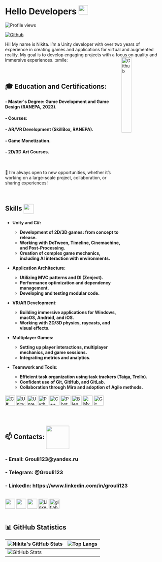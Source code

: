 <h1> Hello Developers <img src = "https://raw.githubusercontent.com/MartinHeinz/MartinHeinz/master/wave.gif" width = 30px> </h1>
<p align='center'>
</p>

![Profile views](https://komarev.com/ghpvc/?username=Grouli123&color=brightgreen)

[![Github](https://img.shields.io/github/followers/Grouli123?label=Follow&style=social)](https://github.com/Grouli123)

<div size='20px'> Hi! My name is Nikita. I’m a Unity developer with over two years of experience in creating games and applications for virtual and augmented reality. My goal is to develop engaging projects with a focus on quality and immersive experiences. :smile:

<img width="25%" align="right" alt="Github" src="https://user-images.githubusercontent.com/69174156/222849607-24ae78f6-2e79-4d7c-b809-ed393eedbad4.gif"/>
<br>
<br>
<br>
<h2>🎓 Education and Certifications:</h2>
<h4>- Master's Degree: Game Development and Game Design (RANEPA, 2023).</h4>
<h4>- Courses:</h4>
<h4>  - AR/VR Development (SkillBox, RANEPA).</h4>
<h4>  - Game Monetization.</h4>
<h4>  - 2D/3D Art Courses.</h4>

<br>

💬 I’m always open to new opportunities, whether it’s working on a large-scale project, collaboration, or sharing experiences!

  </div>
<br>
<h2> Skills <img src = "https://media2.giphy.com/media/QssGEmpkyEOhBCb7e1/giphy.gif?cid=ecf05e47a0n3gi1bfqntqmob8g9aid1oyj2wr3ds3mg700bl&rid=giphy.gif" width = 32px align= 'center'> </h2>

<h4>

- Unity and C#:
  - Development of 2D/3D games: from concept to release.
  - Working with DoTween, Timeline, Cinemachine, and Post-Processing.
  - Creation of complex game mechanics, including AI interaction with environments.

- Application Architecture:
  - Utilizing MVC patterns and DI (Zenject).
  - Performance optimization and dependency management.
  - Developing and testing modular code.

- VR/AR Development:
  - Building immersive applications for Windows, macOS, Android, and iOS.
  - Working with 2D/3D physics, raycasts, and visual effects.

- Multiplayer Games:
  - Setting up player interactions, multiplayer mechanics, and game sessions.
  - Integrating metrics and analytics.

- Teamwork and Tools:
  - Efficient task organization using task trackers (Taiga, Trello).
  - Confident use of Git, GitHub, and GitLab.
  - Collaboration through Miro and adoption of Agile methods.

  </h4>

<a href="https://github.com/Grouli123?tab=repositories&q=&type=&language=csharp&sort=">
  <img width="32px" src="https://raw.githubusercontent.com/rahulbanerjee26/githubAboutMeGenerator/main/icons/csharp.svg" alt="C#">
</a>
<a href="https://github.com/Grouli123?tab=repositories&q=&type=&language=unity&sort=">
  <img width="32px" src="https://raw.githubusercontent.com/rahulbanerjee26/githubAboutMeGenerator/main/icons/unity.svg" alt="Unity">
</a>
<a href="https://github.com/Grouli123?tab=repositories&q=&type=&language=csharp&sort=">
  <img width="32px" src="https://raw.githubusercontent.com/rahulbanerjee26/githubAboutMeGenerator/main/icons/unreal.svg" alt="Unreal">
</a>
<a href="https://github.com/Grouli123?tab=repositories&q=&type=&language=python&sort=">
  <img width="32px" src="https://raw.githubusercontent.com/rahulbanerjee26/githubAboutMeGenerator/main/icons/python.svg" alt="Python">
</a>
<a href="https://github.com/Grouli123?tab=repositories&q=&type=&language=cpp&sort=">
  <img width="32px" src="https://raw.githubusercontent.com/rahulbanerjee26/githubAboutMeGenerator/main/icons/cpp.svg" alt="C++">
</a>
<a href="https://github.com/Grouli123?tab=repositories&q=&type=&language=photoshop&sort=">
  <img width="32px" src="https://raw.githubusercontent.com/rahulbanerjee26/githubAboutMeGenerator/main/icons/photoshop.svg" alt="Photoshop">
</a>
<a href="https://github.com/Grouli123?tab=repositories&q=&type=&language=blender&sort=">
  <img width="32px" src="https://raw.githubusercontent.com/rahulbanerjee26/githubAboutMeGenerator/main/icons/blender.svg" alt="Blender">
</a>
<a href="https://github.com/Grouli123?tab=repositories&q=&type=&language=mysql&sort=">
  <img width="32px" src="https://raw.githubusercontent.com/rahulbanerjee26/githubAboutMeGenerator/main/icons/mysql.svg" alt="MySQL">
</a>
<a href="https://github.com/Grouli123?tab=repositories&q=&type=&language=git&sort=">
  <img width="32px" src="https://raw.githubusercontent.com/rahulbanerjee26/githubAboutMeGenerator/main/icons/git.svg" alt="Git">
</a>

<br>
<br>
<br>

<h2> 📫 Contacts: <img src='https://raw.githubusercontent.com/ShahriarShafin/ShahriarShafin/main/Assets/handshake.gif' width="75px" align= 'center'> </h2>
<h3>- Email: Grouli123@yandex.ru</h3>
<h3>- Telegram: @Grouli123</h3>
<h3>- LinkedIn: https://www.linkedin.com/in/grouli123</h3>
<br>
<a href = 'https://discordapp.com/users/Grouli123#7757'> <img width = '32px' align= 'center' src="https://github.com/rahulbanerjee26/githubProfileReadmeGenerator/blob/main/icons/discord.svg"/></a>
<a href = 'https://t.me/Grouli123'> <img width = '32px' align= 'center' 
src="https://user-images.githubusercontent.com/103457938/187045729-99f62a9d-2bc1-4417-9608-090371d10275.png"/></a>
<a href = 'https://www.github.com/Grouli123'> <img width = '32px' align= 'center' src="https://raw.githubusercontent.com/rahulbanerjee26/githubAboutMeGenerator/main/icons/github.svg"/></a>
<a href="https://www.linkedin.com/in/grouli123"><img src="https://cdn3.emoji.gg/emojis/5085-linkedin-logo.png" width="32px" height="32px" alt="Linkedin_logo" align= 'center'></a>
<a href="https://gitlab.com/grouli123"><img src="https://cdn3.emoji.gg/emojis/6931_gitlab.png" width="32px" height="32px" alt="gitlab" align= 'center'></a>

<br>
<br>

## 📊 GitHub Statistics

| ![Nikita's GitHub Stats](https://github-readme-stats.vercel.app/api?username=Grouli123&show_icons=true&theme=radical) | ![Top Langs](https://github-readme-stats.vercel.app/api/top-langs/?username=Grouli123&langs_count=8&theme=radical&layout=compact) |
| --------------------------------------------------------------------------------------------------------------------- | ------------------------------------------------------------------------------------------------------------------------------- |
| ![GitHub Stats](https://github-readme-stats.vercel.app/api?username=Grouli123&show_icons=true&count_private=true&hide_title=false&theme=radical) |                                                                                                                               |